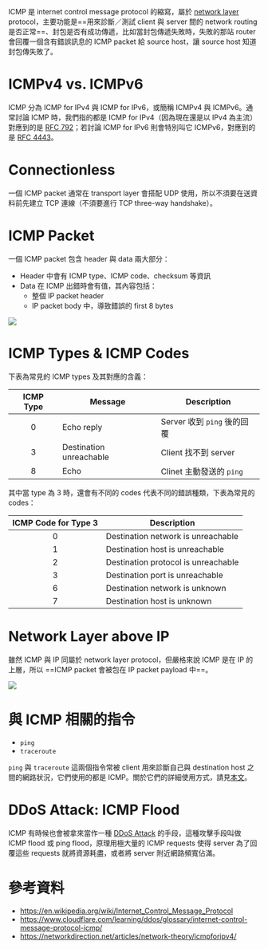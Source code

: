 ICMP 是 internet control message protocol 的縮寫，屬於 [network layer](</Network/OSI Model.draft.md>) protocol，主要功能是==用來診斷／測試 client 與 server 間的 network routing 是否正常==、封包是否有成功傳遞，比如當封包傳遞失敗時，失敗的那站 router 會回覆一個含有錯誤訊息的 ICMP packet 給 source host，讓 source host 知道封包傳失敗了。

# ICMPv4 vs. ICMPv6

ICMP 分為 ICMP for IPv4 與 ICMP for IPv6，或簡稱 ICMPv4 與 ICMPv6。通常討論 ICMP 時，我們指的都是 ICMP for IPv4（因為現在還是以 IPv4 為主流）對應到的是 [RFC 792](https://datatracker.ietf.org/doc/html/rfc792)；若討論 ICMP for IPv6 則會特別叫它 ICMPv6，對應到的是 [RFC 4443](https://datatracker.ietf.org/doc/html/rfc4443)。

# Connectionless

一個 ICMP packet 通常在 transport layer 會搭配 UDP 使用，所以不須要在送資料前先建立 TCP 連線（不須要進行 TCP three-way handshake）。

# ICMP Packet

一個 ICMP packet 包含 header 與 data 兩大部分：

- Header 中會有 ICMP type、ICMP code、checksum 等資訊
- Data 在 ICMP 出錯時會有值，其內容包括：
    - 整個 IP packet header
    - IP packet body 中，導致錯誤的 first 8 bytes

![](<https://raw.githubusercontent.com/Jamison-Chen/KM-software/master/img/icmp-packet-structure.png>)

# ICMP Types & ICMP Codes

下表為常見的 ICMP types 及其對應的含義：

|ICMP Type|Message|Description|
|:-:|--|--|
|0|Echo reply|Server 收到 `ping` 後的回覆|
|3|Destination unreachable|Client 找不到 server|
|8|Echo|Clinet 主動發送的 `ping`|

其中當 type 為 3 時，還會有不同的 codes 代表不同的錯誤種類，下表為常見的 codes：

|ICMP Code for Type 3|Description|
|:-:|--|
|0|Destination network is unreachable|
|1|Destination host is unreachable|
|2|Destination protocol is unreachable|
|3|Destination port is unreachable|
|6|Destination network is unknown|
|7|Destination host is unknown|

# Network Layer above IP

雖然 ICMP 與 IP 同屬於 network layer protocol，但嚴格來說 ICMP 是在 IP 的上層，所以 ==ICMP packet 會被包在 IP packet payload 中==。

![](<https://raw.githubusercontent.com/Jamison-Chen/KM-software/master/img/icmp-ip-ethernet-packet-structure.png>)

# 與 ICMP 相關的指令

- `ping`
- `traceroute`

`ping` 與 `traceroute` 這兩個指令常被 client 用來診斷自己與 destination host 之間的網路狀況，它們使用的都是 ICMP。關於它們的詳細使用方式，請見[本文](</Operating System/Shell/與網路相關的指令.md>)。

# DDoS Attack: ICMP Flood

ICMP 有時候也會被拿來當作一種 [DDoS Attack](</Network/DDoS Attack.canvas>) 的手段，這種攻擊手段叫做 ICMP flood 或 ping flood，原理用極大量的 ICMP requests 使得 server 為了回覆這些 requests 就將資源耗盡，或者將 server 附近網路頻寬佔滿。

# 參考資料

- <https://en.wikipedia.org/wiki/Internet_Control_Message_Protocol>
- <https://www.cloudflare.com/learning/ddos/glossary/internet-control-message-protocol-icmp/>
- <https://networkdirection.net/articles/network-theory/icmpforipv4/>
